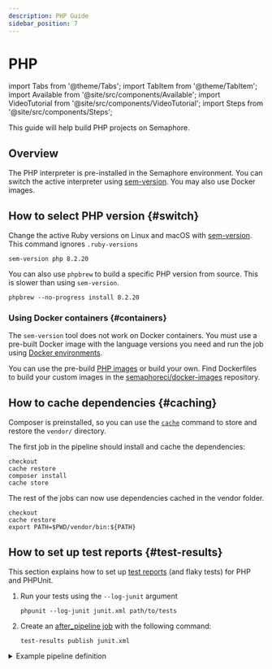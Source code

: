```yaml
---
description: PHP Guide
sidebar_position: 7
---
```


# PHP

import Tabs from '@theme/Tabs';
import TabItem from '@theme/TabItem';
import Available from '@site/src/components/Available';
import VideoTutorial from '@site/src/components/VideoTutorial';
import Steps from '@site/src/components/Steps';


This guide will help build PHP projects on Semaphore.

## Overview

The PHP interpreter is pre-installed in the Semaphore environment. You can switch the active interpreter using [sem-version](../../reference/toolbox#sem-version). You may also use Docker images.


## How to select PHP version {#switch}

Change the active Ruby versions on Linux and macOS with [sem-version](../../reference/toolbox#sem-version). This command ignores `.ruby-versions`

```shell
sem-version php 8.2.20
```

You can also use `phpbrew` to build a specific PHP version from source. This is slower than using `sem-version`.

```shell
phpbrew --no-progress install 8.2.20
```


### Using Docker containers {#containers}

The `sem-version` tool does not work on Docker containers. You must use a pre-built Docker image with the language versions you need and run the job using [Docker environments](../../using-semaphore/pipelines#docker-environments).

You can use the pre-build [PHP images](../../using-semaphore/optimization/container-registry#php) or build your own. Find Dockerfiles to build your custom images in the [semaphoreci/docker-images](https://github.com/semaphoreci/docker-images) repository.

## How to cache dependencies {#caching}

Composer is preinstalled, so you can use the [`cache`](../../reference/toolbox#cache) command to store and restore the `vendor/` directory.

The first job in the pipeline should install and cache the dependencies:

```shell
checkout
cache restore
composer install
cache store
```

The rest of the jobs can now use dependencies cached in the vendor folder.

```shell
checkout
cache restore
export PATH=$PWD/vendor/bin:${PATH}
```


## How to set up test reports {#test-results}

This section explains how to set up [test reports](../../using-semaphore/tests/test-reports) (and flaky tests) for PHP and PHPUnit.


<Steps>

1. Run your tests using the `--log-junit` argument

    ```shell
    phpunit --log-junit junit.xml path/to/tests
    ```

2. Create an [after_pipeline job](../../using-semaphore/pipelines#after-pipeline-job) with the following command:

    ```shell
    test-results publish junit.xml
    ```

</Steps>

<details>
<summary>Example pipeline definition</summary>
<div>

```yaml title="Using test reports on PHP"
- name: Tests
  task:
    prologue:
      commands:
        - checkout
        - cache restore
        - composer install
        - cache store

    job:
      name: "Tests"
      commands:
        - checkout
        - cache restore
        - export "PATH=./vendor/bin:${PATH}"
        - phpunit --log-junit junit.xml tests/*.php

    epilogue:
      always:
        commands:
          - test-results publish junit.xml
```

</div>
</details>




